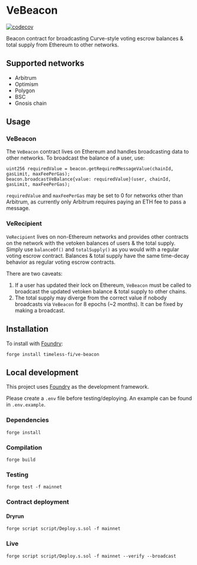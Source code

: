 # VeBeacon

[![codecov](https://codecov.io/gh/timeless-fi/ve-beacon/branch/main/graph/badge.svg?token=VME1VE3HXH)](https://codecov.io/gh/timeless-fi/ve-beacon)

Beacon contract for broadcasting Curve-style voting escrow balances & total supply from Ethereum to other networks.

## Supported networks

- Arbitrum
- Optimism
- Polygon
- BSC
- Gnosis chain

## Usage

### VeBeacon

The `VeBeacon` contract lives on Ethereum and handles broadcasting data to other networks. To broadcast the balance of a user, use:

```solidity
uint256 requiredValue = beacon.getRequiredMessageValue(chainId, gasLimit, maxFeePerGas);
beacon.broadcastVeBalance{value: requiredValue}(user, chainId, gasLimit, maxFeePerGas);
```

`requiredValue` and `maxFeePerGas` may be set to 0 for networks other than Arbitrum, as currently only Arbitrum requires paying an ETH fee to pass a message.

### VeRecipient

`VeRecipient` lives on non-Ethereum networks and provides other contracts on the network with the vetoken balances of users & the total supply. Simply use `balanceOf()` and `totalSupply()` as you would with a regular voting escrow contract. Balances & total supply have the same time-decay behavior as regular voting escrow contracts.

There are two caveats:

1. If a user has updated their lock on Ethereum, `VeBeacon` must be called to broadcast the updated vetoken balance & total supply to other chains.
2. The total supply may diverge from the correct value if nobody broadcasts via `VeBeacon` for 8 epochs (~2 months). It can be fixed by making a broadcast.

## Installation

To install with [Foundry](https://github.com/gakonst/foundry):

```
forge install timeless-fi/ve-beacon
```

## Local development

This project uses [Foundry](https://github.com/gakonst/foundry) as the development framework.

Please create a `.env` file before testing/deploying. An example can be found in `.env.example`.

### Dependencies

```
forge install
```

### Compilation

```
forge build
```

### Testing

```
forge test -f mainnet
```

### Contract deployment

#### Dryrun

```
forge script script/Deploy.s.sol -f mainnet
```

### Live

```
forge script script/Deploy.s.sol -f mainnet --verify --broadcast
```
